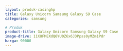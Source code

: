 ```yaml
---
layout: produk-casinghp
title: Galaxy Unicorn Samsung Galaxy S9 Case
categories: samsung

# Produk
product-title: Galaxy Unicorn Samsung Galaxy S9 Case
image-drive: 11K8FMEXdQ6YU0Z6x6JDPpas0yMZm1Pdr
harga: 90000
---
```

